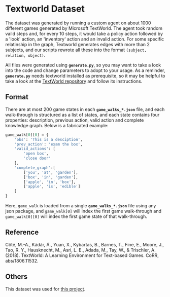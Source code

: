 # Textworld Dataset
The dataset was generated by running a custom agent on about 1000 different games generated by Microsoft TextWorld. The agent took random vaild steps and, for every 10 steps, it would take a policy action followed by a 'look' action, an 'inventory' action and an invalid action. For some specific relatinship in the graph, Textworld generates edges with more than 2 subjects, and our scripts rewrote all these into the format `(subject, relation, object)`.

All files were generated using **`generate.py`**, so you may want to take a look into the code and change parameters to adopt to your usage. As a reminder, **`generate.py`** needs textworld installed as prerequisite, so it may be helpful to take a look at the [TextWorld repository](https://github.com/microsoft/TextWorld) and follow its instructions.
## Format
There are at most 200 game states in each **`game_walks_*.json`** file, and each walk-through is structured as a list of states, and each state contains four properties: description, previous action, valid action and complete knowledge graph. Below is a fabricated example:
    
``` python
game_walk[0][0] = {
    'obs': 'This is a desciption',
    'prev_action': 'exam the box',
    'valid_actions': [
        'open box',
        'close door'
    ],
    'complete_graph':[
        ['you', 'at', 'garden'],
        ['box', 'in', 'garden'],
        ['apple', 'in', 'box'],
        ['apple', 'is', 'edible']
    ]
}
```
Here, `game_walk` is loaded from a single **`game_walks_*.json`** file using any json package, and `game_walk[0]` will index the first game walk-through and `game_walk[0][0]` will index the first game state of that walk-through. 

## Reference
Côté, M.-A., Kádár, Á., Yuan, X., Kybartas, B., Barnes, T., Fine, E., Moore, J., Tao, R. Y., Hausknecht, M., Asri, L. E., Adada, M., Tay, W., & Trischler, A. (2018). TextWorld: A Learning Environment for Text-based Games. CoRR, abs/1806.11532.

## Others
This dataset was used for [this project](https://github.com/gdrtodd/KG-Constrained-Generation).
